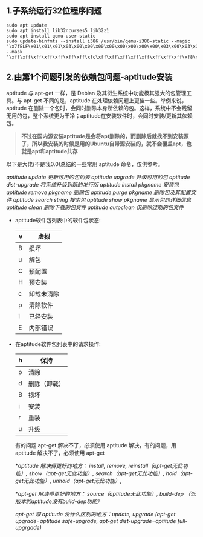## **1.子系统运行32位程序问题**

```
sudo apt update
sudo apt install lib32ncurses5 lib32z1
sudo apt install qemu-user-static
sudo update-binfmts --install i386 /usr/bin/qemu-i386-static --magic '\x7fELF\x01\x01\x01\x03\x00\x00\x00\x00\x00\x00\x00\x00\x03\x00\x03\x00\x01\x00\x00\x00' --mask '\xff\xff\xff\xff\xff\xff\xff\xfc\xff\xff\xff\xff\xff\xff\xff\xff\xf8\xff\xff\xff\xff\xff\xff\xff'
```

## **2.由第1个问题引发的依赖包问题-aptitude**安装

aptitude 与 apt-get 一样，是 Debian 及其衍生系统中功能极其强大的包管理工具。与 apt-get 不同的是，aptitude 在处理依赖问题上更佳一些。举例来说，aptitude 在删除一个包时，会同时删除本身所依赖的包。这样，系统中不会残留无用的包，整个系统更为干净；aptitude在安装软件时，会同时安装/更新其依赖包。

> **不过在国内源安装aptitude是会将apt删除的，而删除后就找不到安装源了，所以我安装的时候是用的Ubuntu自带源安装的，就不会覆盖apt，也就是apt和aptitude共存**

以下是大佬(不是我0.0)总结的一些常用 aptitude 命令，仅供参考。

*aptitude update 更新可用的包列表*
*aptitude upgrade 升级可用的包*
*aptitude dist-upgrade 将系统升级到新的发行版*
*aptitude install pkgname 安装包*
*aptitude remove pkgname 删除包*
*aptitude purge pkgname 删除包及其配置文件*
*aptitude search string 搜索包*
*aptitude show pkgname 显示包的详细信息*
*aptitude clean 删除下载的包文件*
*aptitude autoclean 仅删除过期的包文件*

- aptitude软件包列表中的软件包状态:

  | v    | 虚拟       |
  | ---- | ---------- |
  | B    | 损坏       |
  | u    | 解包       |
  | C    | 预配置     |
  | H    | 预安装     |
  | c    | 卸载未清除 |
  | p    | 清除软件   |
  | i    | 已经安装   |
  | E    | 内部错误   |

- 在aptitude软件包列表中的请求操作:

  | h    | 保持         |
  | ---- | ------------ |
  | p    | 清除         |
  | d    | 删除（卸载） |
  | B    | 损坏         |
  | i    | 安装         |
  | r    | 重装         |
  | u    | 升级         |

  有的问题 apt-get 解决不了，必须使用 aptitude 解决，有的问题，用 aptitude 解决不了，必须使用 apt-get

  **aptitude 解决得更好的地方： install, remove, reinstall（apt-get无此功能）, show（apt-get无此功能）, search（apt-get无此功能）, hold（apt-get无此功能）, unhold（apt-get无此功能）,*

  **apt-get 解决得更好的地方： source（aptitude无此功能）, build-dep （低版本的aptitude没有build-dep功能）*

  *apt-get 跟 aptitude 没什么区别的地方：update, upgrade (apt-get upgrade=aptitude safe-upgrade, apt-get dist-upgrade=aptitude full-upgrgade)*